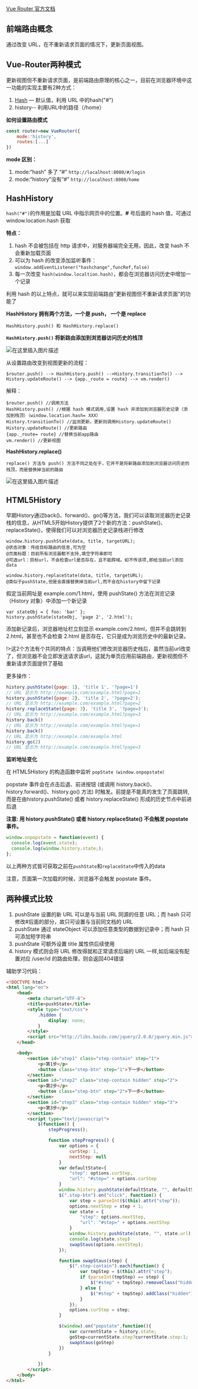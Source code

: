 [Vue Router 官方文档](https://router.vuejs.org/zh/introduction.html)

## 前端路由概念

通过改变 URL，在不重新请求页面的情况下，更新页面视图。

## Vue-Router两种模式

更新视图但不重新请求页面，是前端路由原理的核心之一，目前在浏览器环境中这一功能的实现主要有2种方式：

1. [Hash](https://so.csdn.net/so/search?q=Hash&spm=1001.2101.3001.7020) — 默认值，利用 URL 中的hash("#")
2. history-- 利用URL中的路径（/home）

**如何设置路由模式**

```js
const router=new VueRouter({
    mode:'history',
    routes:[...]
})
```

**mode 区别：**

1. mode:“hash” 多了 “#”   `http://localhost:8080/#/login`
2. mode:“history”没有“#” `http://localhost:8080/home`

## HashHistory

`hash("#")`的作用是加载 URL 中指示网页中的位置。**#** 号后面的 hash 值，可通过 window.location.hash 获取

**特点：**

1. hash 不会被包括在 http 请求中，对服务器端完全无用，因此，改变 hash 不会重新加载页面
2. 可以为 hash 的改变添加监听事件：`window.addEventListener("hashchange",funcRef,false)`
3. 每一次改变 `hash(window.localtion.hash)`，都会在浏览器访问历史中增加一个记录

利用 hash 的以上特点，就可以来实现前端路由"更新视图但不重新请求页面"的功能了

**HashHistory 拥有两个方法，一个是 push， 一个是 replace**

```
HashHistory.push() 和 HashHistory.replace()
```

**`HashHistory.push()` 将新路由添加到浏览器访问历史的栈顶**

![在这里插入图片描述](img/9.png)

从设置路由改变到视图更新的流程：

```
$router.push() --> HashHistory.push() -->History.transitionTo() --> History.updateRoute() --> {app._route = route} --> vm.render()
```

解释：

```
$router.push() //调用方法
HashHistory.push() //根据 hash 模式调用,设置 hash 并添加到浏览器历史记录（添加到栈顶）（window.location.hash= XXX）
History.transitionTo() //监测更新，更新则调用History.updateRoute()
History.updateRoute() //更新路由
{app._route= route} //替换当前app路由
vm.render() //更新视图
```

**HashHistory.replace()**

```
replace() 方法与 push() 方法不同之处在于，它并不是将新路由添加到浏览器访问历史的栈顶，而是替换掉当前的路由
```

![在这里插入图片描述](img/10.png)



## HTML5History

早期History通过back()、forward()、go()等方法，我们可以读取浏览器历史记录栈的信息，从HTML5开始History提供了2个新的方法：pushState()、replaceState()，使得我们可以对浏览器历史记录栈进行修改

```
window.history.pushState(data, title, targetURL);
@状态对象：传给目标路由的信息,可为空
@页面标题：目前所有浏览器都不支持,填空字符串即可
@可选url：目标url，不会检查url是否存在，且不能跨域。如不传该项,即给当前url添加data
```

```
window.history.replaceState(data, title, targetURL);
@类似于pushState,但是会直接替换掉当前url,而不会在history中留下记录
```

假定当前网址是 example.com/1.html，使用 pushState() 方法在浏览记录（History 对象）中添加一个新记录

```
var stateObj = { foo: 'bar' };
history.pushState(stateObj, 'page 2', '2.html');
```

添加新记录后，浏览器地址栏立刻显示 example.com/2.html，但并不会跳转到2.html，甚至也不会检查 2.html 是否存在，它只是成为浏览历史中的最新记录。

!>这2个方法有个共同的特点：当调用他们修改浏览器历史栈后，虽然当前url改变了，但浏览器不会立即发送请求该url，这就为单页应用前端路由，更新视图但不重新请求页面提供了基础

更多操作：

```js
history.pushState({page: 1}, 'title 1', '?page=1')
// URL 显示为 http://example.com/example.html?page=1
history.pushState({page: 2}, 'title 2', '?page=2');
// URL 显示为 http://example.com/example.html?page=2
history.replaceState({page: 3}, 'title 3', '?page=3');
// URL 显示为 http://example.com/example.html?page=3
history.back()
// URL 显示为 http://example.com/example.html?page=1
history.back()
// URL 显示为 http://example.com/example.html
history.go(2)
// URL 显示为 http://example.com/example.html?page=3
```

**监听地址变化**

在 HTML5History 的构造函数中监听 `popState（window.onpopstate）`

popstate 事件会在点击后退、前进按钮 (或调用 history.back()、history.forward()、history.go() 方法) 时触发。前提是不能真的发生了页面跳转,而是在由history.pushState() 或者 history.replaceState() 形成的历史节点中前进后退

**注意: 用 history.pushState() 或者 history.replaceState() 不会触发 popstate 事件。**

```js
window.onpopstate = function(event) {
  console.log(event.state);
  console.log(window.history.state;);
};
```

以上两种方式皆可获取之前在`pushState`和`replaceState`中传入的data

注意，页面第一次加载的时候，浏览器不会触发 popstate 事件。

## 两种模式比较

1. pushState 设置的新 URL 可以是与当前 URL 同源的任意 URL；而 hash 只可修改#后面的部分，故只可设置与当前同文档的 URL
2. pushState 通过 stateObject 可以添加任意类型的数据到记录中；而 hash 只可添加短字符串
3. pushState 可额外设置 title 属性供后续使用
4. history 模式则会将 URL 修改得就和正常请求后端的 URL 一样,如后端没有配置对应 /user/id 的路由处理，则会返回404错误

辅助学习代码：

```html
<!DOCTYPE html>
<html lang="en">
    <head>
        <meta charset="UTF-8">
        <title>pushState</title>
        <style type="text/css">
            .hidden {
                display: none;
            }
        </style>
        <script src="http://libs.baidu.com/jquery/2.0.0/jquery.min.js"></script>
    </head>

    <body>
        <section id="step1" class="step-contain" step="1">
            <p>第1步</p>
            <button class="step-btn" step="1">下一步</button>
        </section>
        <section id="step2" class="step-contain hidden" step="2">
            <p>第2步</p>
            <button class="step-btn" step="2">下一步</button>
        </section>
        <section id="step3" class="step-contain hidden" step="3">
            <p>第3步</p>
        </section>
        <script type="text/javascript">
            $(function() {
                stepProgress();

                function stepProgress() {
                    var options = {
                        curStep: 1,
                        nextStep: null
                    }
                    var defaultState={
                        "step": options.curStep,
                        "url": "#step=" + options.curStep
                    }
                    window.history.pushState(defaultState, "", defaultState.url);
                    $(".step-btn").on("click", function() {
                        var step = parseInt($(this).attr("step"));
                        options.nextStep = step + 1;
                        var state = {
                            "step": options.nextStep,
                            "url": "#step=" + options.nextStep
                        }
                        window.history.pushState(state, "", state.url);
                        console.log(state.step)
                        swapStaus(options.nextStep);
                    });

                    function swapStaus(step) {
                        $(".step-contain").each(function() {
                            var tmpStep = $(this).attr("step");
                            if (parseInt(tmpStep) == step) {
                                $("#step" + tmpStep).removeClass("hidden");
                            } else {
                                $("#step" + tmpStep).addClass("hidden");
                            }
                        });
                        options.curStep = step;
                    }

                    $(window).on("popstate",function(){
                        var currentState = history.state;
                        goStep=currentState.step?currentState.step:1;
                        swapStaus(goStep)
                    })
                }

            })
        </script>
    </body>
</html>
```

